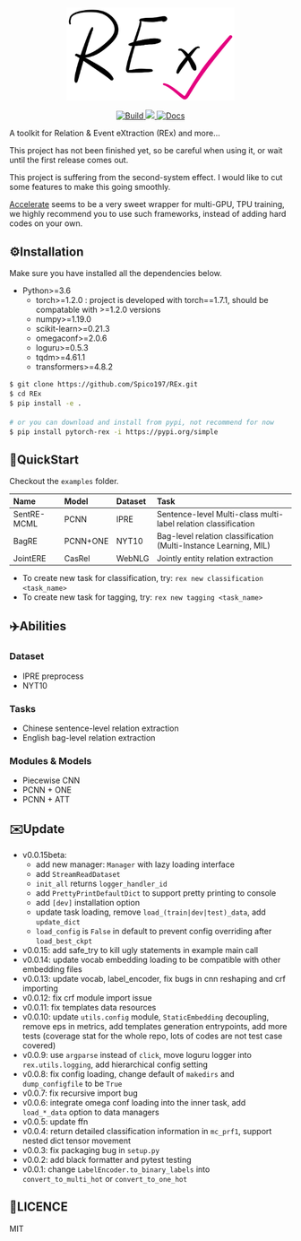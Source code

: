 <p align="center">
  <br>
  <img src="docs/REx.png" width="300"/>
  <br>
<p>

<p align="center">
  <a href="https://github.com/Spico197/REx/actions">
    <img alt="Build" src="https://github.com/Spico197/REx/workflows/REx/badge.svg?branch=main">
  </a>
  <a href="https://codecov.io/gh/Spico197/REx">
    <img src="https://codecov.io/gh/Spico197/REx/branch/main/graph/badge.svg"/>
  </a>
  <a href="https://rex.readthedocs.io/en/main/?badge=main">
    <img alt="Docs" src="https://readthedocs.org/projects/rex/badge/?version=main">
  </a>
</p>

A toolkit for Relation & Event eXtraction (REx) and more...

This project has not been finished yet, so be careful when using it, or wait until the first release comes out.

This project is suffering from the second-system effect.
I would like to cut some features to make this going smoothly.

[Accelerate](https://github.com/huggingface/accelerate) seems to be a very sweet wrapper for multi-GPU, TPU training, we highly recommend you to use such frameworks, instead of adding hard codes on your own.

## ⚙️Installation

Make sure you have installed all the dependencies below.

- Python>=3.6
  - torch>=1.2.0 : project is developed with torch==1.7.1, should be compatable with >=1.2.0 versions
  - numpy>=1.19.0
  - scikit-learn>=0.21.3
  - omegaconf>=2.0.6
  - loguru>=0.5.3
  - tqdm>=4.61.1
  - transformers>=4.8.2

```bash
$ git clone https://github.com/Spico197/REx.git
$ cd REx
$ pip install -e .

# or you can download and install from pypi, not recommend for now
$ pip install pytorch-rex -i https://pypi.org/simple
```


## 🚀QuickStart

Checkout the `examples` folder.

| Name        | Model    | Dataset | Task                                                             |
| :---------- | :------- | :------ | :--------------------------------------------------------------- |
| SentRE-MCML | PCNN     | IPRE    | Sentence-level Multi-class multi-label relation classification   |
| BagRE       | PCNN+ONE | NYT10   | Bag-level relation classification (Multi-Instance Learning, MIL) |
| JointERE    | CasRel   | WebNLG  | Jointly entity relation extraction                               |

- To create new task for classification, try: `rex new classification <task_name>`
- To create new task for tagging, try: `rex new tagging <task_name>`


## ✈️Abilities

### Dataset
- IPRE preprocess
- NYT10

### Tasks
- Chinese sentence-level relation extraction
- English bag-level relation extraction

### Modules & Models

- Piecewise CNN
- PCNN + ONE
- PCNN + ATT


## ✉️Update

- v0.0.15beta:
  - add new manager: `Manager` with lazy loading interface
  - add `StreamReadDataset`
  - `init_all` returns `logger_handler_id`
  - add `PrettyPrintDefaultDict` to support pretty printing to console
  - add `[dev]` installation option
  - update task loading, remove `load_(train|dev|test)_data`, add `update_dict`
  - `load_config` is `False` in default to prevent config overriding after `load_best_ckpt`
- v0.0.15: add safe_try to kill ugly statements in example main call
- v0.0.14: update vocab embedding loading to be compatible with other embedding files
- v0.0.13: update vocab, label_encoder, fix bugs in cnn reshaping and crf importing
- v0.0.12: fix crf module import issue
- v0.0.11: fix templates data resources
- v0.0.10: update `utils.config` module, `StaticEmbedding` decoupling, remove eps in metrics, add templates generation entrypoints, add more tests (coverage stat for the whole repo, lots of codes are not test case covered)
- v0.0.9: use `argparse` instead of `click`, move loguru logger into `rex.utils.logging`, add hierarchical config setting
- v0.0.8: fix config loading, change default of `makedirs` and `dump_configfile` to be `True`
- v0.0.7: fix recursive import bug
- v0.0.6: integrate omega conf loading into the inner task, add `load_*_data` option to data managers
- v0.0.5: update ffn
- v0.0.4: return detailed classification information in `mc_prf1`, support nested dict tensor movement
- v0.0.3: fix packaging bug in `setup.py` 
- v0.0.2: add black formatter and pytest testing
- v0.0.1: change `LabelEncoder.to_binary_labels` into `convert_to_multi_hot` or `convert_to_one_hot`


## 🔑LICENCE
MIT
